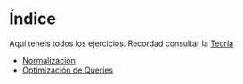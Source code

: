 # Índice
Aquí teneis todos los ejercicios. Recordad consultar la [Teoría](./Teoría/README.MD)

- [Normalización](Normalización/Ejercicios%201.md)
- [Optimización de Queries](Queries/README.md)
